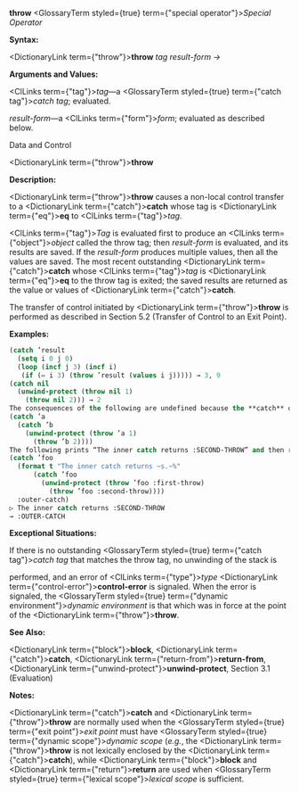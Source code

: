 **throw** <GlossaryTerm styled={true} term={"special operator"}><i>Special Operator</i></GlossaryTerm> 



**Syntax:** 



<DictionaryLink  term={"throw"}><b>throw</b></DictionaryLink> *tag result-form →* 



**Arguments and Values:** 



<ClLinks  term={"tag"}><i>tag</i></ClLinks>—a <GlossaryTerm styled={true} term={"catch tag"}><i>catch tag</i></GlossaryTerm>; evaluated. 



*result-form*—a <ClLinks  term={"form"}><i>form</i></ClLinks>; evaluated as described below. 



Data and Control 











<DictionaryLink  term={"throw"}><b>throw</b></DictionaryLink> 



**Description:** 



<DictionaryLink  term={"throw"}><b>throw</b></DictionaryLink> causes a non-local control transfer to a <DictionaryLink  term={"catch"}><b>catch</b></DictionaryLink> whose tag is <DictionaryLink  term={"eq"}><b>eq</b></DictionaryLink> to <ClLinks  term={"tag"}><i>tag</i></ClLinks>. 



<ClLinks  term={"tag"}><i>Tag</i></ClLinks> is evaluated first to produce an <ClLinks  term={"object"}><i>object</i></ClLinks> called the throw tag; then *result-form* is evaluated, and its results are saved. If the *result-form* produces multiple values, then all the values are saved. The most recent outstanding <DictionaryLink  term={"catch"}><b>catch</b></DictionaryLink> whose <ClLinks  term={"tag"}><i>tag</i></ClLinks> is <DictionaryLink  term={"eq"}><b>eq</b></DictionaryLink> to the throw tag is exited; the saved results are returned as the value or values of <DictionaryLink  term={"catch"}><b>catch</b></DictionaryLink>. 



The transfer of control initiated by <DictionaryLink  term={"throw"}><b>throw</b></DictionaryLink> is performed as described in Section 5.2 (Transfer of Control to an Exit Point). 



**Examples:**
```lisp
(catch ’result 
  (setq i 0 j 0) 
  (loop (incf j 3) (incf i) 
   (if (= i 3) (throw ’result (values i j))))) → 3, 9 
(catch nil 
  (unwind-protect (throw nil 1) 
    (throw nil 2))) → 2 
The consequences of the following are undefined because the **catch** of b is passed over by the first **throw**, hence portable programs must assume that its *dynamic extent* is terminated. The *binding* of the *catch tag* is not yet *disestablished* and therefore it is the target of the second **throw**. 
(catch ’a 
  (catch ’b 
    (unwind-protect (throw ’a 1) 
      (throw ’b 2)))) 
The following prints “The inner catch returns :SECOND-THROW” and then returns :outer-catch. 
(catch ’foo 
  (format t "The inner catch returns ~s.~%" 
	  (catch ’foo 
	    (unwind-protect (throw ’foo :first-throw) 
	      (throw ’foo :second-throw)))) 
  :outer-catch) 
▷ The inner catch returns :SECOND-THROW 
→ :OUTER-CATCH 
```
**Exceptional Situations:** 



If there is no outstanding <GlossaryTerm styled={true} term={"catch tag"}><i>catch tag</i></GlossaryTerm> that matches the throw tag, no unwinding of the stack is 











performed, and an error of <ClLinks  term={"type"}><i>type</i></ClLinks> <DictionaryLink  term={"control-error"}><b>control-error</b></DictionaryLink> is signaled. When the error is signaled, the <GlossaryTerm styled={true} term={"dynamic environment"}><i>dynamic environment</i></GlossaryTerm> is that which was in force at the point of the <DictionaryLink  term={"throw"}><b>throw</b></DictionaryLink>. 



**See Also:** 



<DictionaryLink  term={"block"}><b>block</b></DictionaryLink>, <DictionaryLink  term={"catch"}><b>catch</b></DictionaryLink>, <DictionaryLink  term={"return-from"}><b>return-from</b></DictionaryLink>, <DictionaryLink  term={"unwind-protect"}><b>unwind-protect</b></DictionaryLink>, Section 3.1 (Evaluation) 



**Notes:** 



<DictionaryLink  term={"catch"}><b>catch</b></DictionaryLink> and <DictionaryLink  term={"throw"}><b>throw</b></DictionaryLink> are normally used when the <GlossaryTerm styled={true} term={"exit point"}><i>exit point</i></GlossaryTerm> must have <GlossaryTerm styled={true} term={"dynamic scope"}><i>dynamic scope</i></GlossaryTerm> (*e.g.*, the <DictionaryLink  term={"throw"}><b>throw</b></DictionaryLink> is not lexically enclosed by the <DictionaryLink  term={"catch"}><b>catch</b></DictionaryLink>), while <DictionaryLink  term={"block"}><b>block</b></DictionaryLink> and <DictionaryLink  term={"return"}><b>return</b></DictionaryLink> are used when <GlossaryTerm styled={true} term={"lexical scope"}><i>lexical scope</i></GlossaryTerm> is sufficient. 



